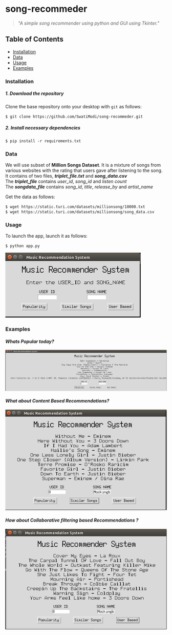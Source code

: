 # song-recommeder
> *"A simple song recommender using python and GUI using Tkinter."*

## Table of Contents
* [Installation](#installation)
* [Data](#data)
* [Usage](#usage)
* [Examples](#examples)

### Installation
##### 1. Download the repository

Clone the base repository onto your desktop with `git` as follows:
```console
$ git clone https://github.com/SwatiModi/song-recommeder.git
```

##### 2. Install necessary dependencies

```console
$ pip install -r requirements.txt
```

### Data 

We will use subset of **Million Songs Dataset**. It is a mixture of songs from various websites with the rating that users gave after listening to the song.<br>
It contains of two files, ***triplet_file.txt*** and ***song_data.csv***<br> 
The ***triplet_file*** contains *user_id*, *song_id* and *listen count*<br>
The ***songdata_file*** contains *song_id*, *title*, *release_by* and *artist_name*<br> 

Get the data as follows: 

```console
$ wget https://static.turi.com/datasets/millionsong/10000.txt
$ wget https://static.turi.com/datasets/millionsong/song_data.csv
```

### Usage

To launch the app, launch it as follows:

```console
$ python app.py
```
![](/Screenshots/GUI.png)

### Examples
#### *Whats Popular today?*
![](/Screenshots/popularity_based_recommendations.png)


#### *What about Content Based Recommendations?*
![](/Screenshots/Content_based_recommendations.png)


#### *How about Collaborative filtering based Recommendations ?*
![](/Screenshots/Collaborative_filtering.png)
